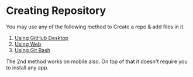 # Creating Repository

You may use any of the following method to Create a repo & add files in it.

1.  [Using GitHub Desktop](/Creating%20Repo/Using%20GitHub%20Desktop.md)
2.  [Using Web](Creating%20Repo/Using%20Website%20(works%20on%20mobile%20also).md)
3.  [Using Git Bash](/Creating%20Repo/Using%20Git%20Bash.md>)

The 2nd method works on mobile also. On top of that it doesn't require you to install any app.
